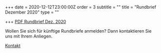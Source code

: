 +++
date = 2020-12-12T23:00:00Z
order = 3
subtitle = ""
title = "Rundbrief Dezember 2020"
type = ""

+++
[PDF Rundbrief Dez. 2020]()

Wollen Sie sich für künftige Rundbriefe anmelden? Dann kontaktieren Sie uns mit Ihrem Anliegen.

[Kontakt](verein/kontakt "Kontaktinformationen")